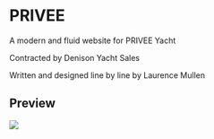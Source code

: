 # PRIVEE
A modern and fluid website for PRIVEE Yacht

Contracted by Denison Yacht Sales

Written and designed line by line by Laurence Mullen


## Preview
![](https://github.com/Laurence-RM/PRIVEE/blob/master/PriveeSample.gif?raw=true)
